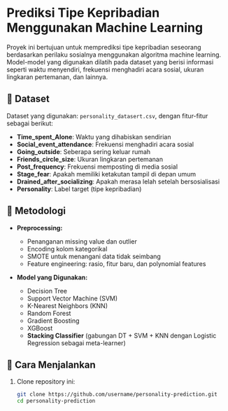 # Prediksi Tipe Kepribadian Menggunakan Machine Learning

Proyek ini bertujuan untuk memprediksi tipe kepribadian seseorang berdasarkan perilaku sosialnya menggunakan algoritma machine learning. Model-model yang digunakan dilatih pada dataset yang berisi informasi seperti waktu menyendiri, frekuensi menghadiri acara sosial, ukuran lingkaran pertemanan, dan lainnya.

## 📁 Dataset

Dataset yang digunakan: `personality_datasert.csv`, dengan fitur-fitur sebagai berikut:

- **Time_spent_Alone**: Waktu yang dihabiskan sendirian
- **Social_event_attendance**: Frekuensi menghadiri acara sosial
- **Going_outside**: Seberapa sering keluar rumah
- **Friends_circle_size**: Ukuran lingkaran pertemanan
- **Post_frequency**: Frekuensi memposting di media sosial
- **Stage_fear**: Apakah memiliki ketakutan tampil di depan umum
- **Drained_after_socializing**: Apakah merasa lelah setelah bersosialisasi
- **Personality**: Label target (tipe kepribadian)

## 🧪 Metodologi

- **Preprocessing:**
  - Penanganan missing value dan outlier
  - Encoding kolom kategorikal
  - SMOTE untuk menangani data tidak seimbang
  - Feature engineering: rasio, fitur baru, dan polynomial features

- **Model yang Digunakan:**
  - Decision Tree
  - Support Vector Machine (SVM)
  - K-Nearest Neighbors (KNN)
  - Random Forest
  - Gradient Boosting
  - XGBoost
  - **Stacking Classifier** (gabungan DT + SVM + KNN dengan Logistic Regression sebagai meta-learner)

## 🚀 Cara Menjalankan

1. Clone repository ini:
   ```bash
   git clone https://github.com/username/personality-prediction.git
   cd personality-prediction

